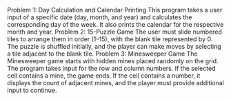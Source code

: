 Problem 1: Day Calculation and Calendar Printing
This program takes a user input of a specific date (day, month, and year) and calculates the corresponding day of the week. It also prints the calendar for the respective month and year.
Problem 2: 15-Puzzle Game
The user must slide numbered tiles to arrange them in order (1–15), with the blank tile represented by 0. The puzzle is shuffled initially, and the player can make moves by selecting a tile adjacent to the blank tile.
Problem 3: Minesweeper Game
The Minesweeper game starts with hidden mines placed randomly on the grid. The program takes input for the row and column numbers. If the selected cell contains a mine, the game ends. If the cell contains a number, it displays the count of adjacent mines, and the player must provide additional input to continue.
